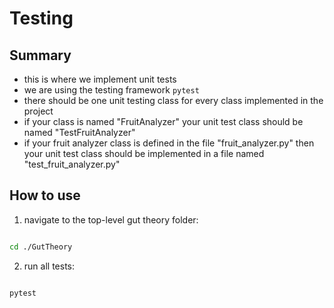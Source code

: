 # Testing

## Summary

- this is where we implement unit tests
- we are using the testing framework ```pytest```
- there should be one unit testing class for every class implemented in the project
- if your class is named "FruitAnalyzer" your unit test class should be named "TestFruitAnalyzer"
- if your fruit analyzer class is defined in the file "fruit_analyzer.py" then your unit test class should be implemented in a file named "test_fruit_analyzer.py"

## How to use

1. navigate to the top-level gut theory folder:

```sh

cd ./GutTheory

```

2. run all tests:

```sh

pytest

```